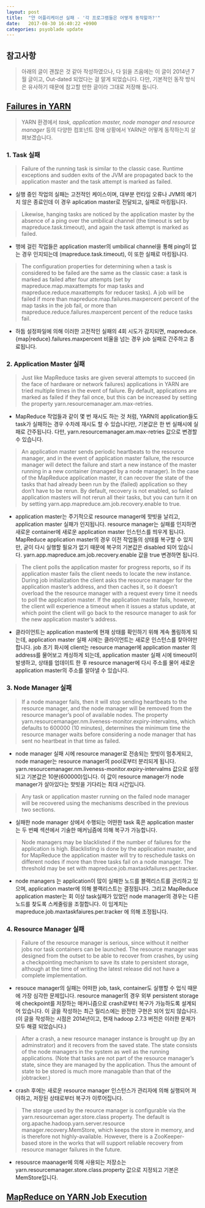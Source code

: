 ```yaml
---
layout: post
title:  "얀 어플리케이션 실패 - '각 프로그램들은 어떻게 동작할까?'"
date:   2017-08-30 16:40:22 +0900
categories: psyoblade update
---
```


## 참고사항
> 아래의 글이 괜찮은 것 같아 작성하였으나, 다 읽을 즈음에는 이 글이 2014년 7월 글이고, Out-dated 되었다는 걸 알게 되었습니다. 다만, 기본적인 동작 방식은 유사하기 때문에 참고할 만한 글이라 그대로 저장해 둡니다.



## [Failures in YARN](http://sungsoo.github.io/2014/04/07/failures-in-yarn.html)
> YARN 환경에서 *task, application master, node manager and resource manager* 등의 다양한 컴포넌트 장애 상황에서 YARN은 어떻게 동작하는지 살펴보겠습니다.

### 1. Task 실패
> Failure of the running task is similar to the classic case. Runtime exceptions and sudden exits of the JVM are propagated back to the application master and the task attempt is marked as failed.
* 실행 중인 작업의 실패는 고전적인 케이스이며, 대부분 런타임 오류나 JVM의 예기치 않은 종료인데 이 경우 aplication master로 전달되고, 실패로 마킹됩니다. 

> Likewise, hanging tasks are noticed by the application master by the absence of a ping over the umbilical channel (the timeout is set by mapreduce.task.timeout), and again the task attempt is marked as failed. 
* 행에 걸린 작업들은 application master의 umbilical channel을 통해 ping이 없는 경우 인지되는데 (mapreduce.task.timeout), 이 또한 실패로 마킹됩니다.

> The configuration properties for determining when a task is considered to be failed are the same as the classic case: a task is marked as failed after four attempts (set by mapreduce.map.maxattempts for map tasks and mapreduce.reduce.maxattempts for reducer tasks). A job will be failed if more than mapreduce.map.failures.maxpercent percent of the map tasks in the job fail, or more than mapreduce.reduce.failures.maxpercent percent of the reduce tasks fail.
* 하둡 설정파일에 의해 이러한 고전적인 실패의 4회 시도가 감지되면, mapreduce.{map|reduce}.failures.maxpercent 비율을 넘는 경우 job 실패로 간주하고 종료됩니다.


### 2. Application Master 실패
> Just like MapReduce tasks are given several attempts to succeed (in the face of hardware or network failures) applications in YARN are tried multiple times in the event of failure. By default, applications are marked as failed if they fail once, but this can be increased by setting the property yarn.resourcemanager.am.max-retries.
* MapReduce 작업들과 같이 몇 번 재시도 하는 것 처럼, YARN의 application들도 task가 실패하는 경우 수차례 재시도 할 수 있습니다만, 기본값은 한 번 실패시에 실패로 간주됩니다. 다만, yarn.resourcemanager.am.max-retries 값으로 변경할 수 있습니다.

> An application master sends periodic heartbeats to the resource manager, and in the event of application master failure, the resource manager will detect the failure and start a new instance of the master running in a new container (managed by a node manager). In the case of the MapReduce application master, it can recover the state of the tasks that had already been run by the (failed) application so they don’t have to be rerun. By default, recovery is not enabled, so failed application masters will not rerun all their tasks, but you can turn it on by setting yarn.app.mapreduce.am.job.recovery.enable to true.
* application master는 주기적으로 resource manager에 핫빗을 날리고, application master 실패가 인지됩니다. resource manager는 실패를 인지하면 새로운 container에 새로운 application master 인스턴스를 띄우게 됩니다. MapReduce application master의 경우 이전 작업들의 상태를 복구할 수 있지만, 굳이 다시 실행할 필요가 없기 때문에 복구의 기본값은 disabled 되어 있습니다. yarn.app.mapreduce.am.job.recovery.enable 값을 true 변경하면 됩니다. 

> The client polls the application master for progress reports, so if its application master fails the client needs to locate the new instance. During job initialization the client asks the resource manager for the application master’s address, and then caches it, so it doesn’t overload the the resource manager with a request every time it needs to poll the application master. If the application master fails, however, the client will experience a timeout when it issues a status update, at which point the client will go back to the resource manager to ask for the new application master’s address.
* 클라이언트는 application master에 현재 상태를 확인하기 위해 계속 폴링하게 되는데, application master 실패 시에는 클라이언트는 새로운 인스턴스를 찾아야만합니다. job 초기 화시에 client는 resource manager에 application master 의 address를 물어보고 캐싱하게 되는데, application master 실패 시에 timeout이 발생하고, 상태를 업데이트 한 후 resource manager에 다시 주소를 물어 새로운 application master의 주소를 알아낼 수 있습니다.


### 3. Node Manager 실패
> If a node manager fails, then it will stop sending heartbeats to the resource manager, and the node manager will be removed from the resource manager’s pool of available nodes. The property yarn.resourcemanager.nm.liveness-monitor.expiry-intervalms, which defaults to 600000 (10 minutes), determines the minimum time the resource manager waits before considering a node manager that has sent no heartbeat in that time as failed.
* node manager 실패 시에 resource manager로 전송되는 핫빗이 멈추게되고, node manager는 resource manager의 pool로부터 분리되게 됩니다. yarn.resourcemanager.nm.liveness-monitor.expiry-intervalms 값으로 설정되고 기본값은 10분(600000)입니다. 이 값이 resource manager가 node manager가 살아있다는 핫빗을 기다리는 최대 시간입니다.

> Any task or application master running on the failed node manager will be recovered using the mechanisms described in the previous two sections.
* 실패한 node manager 상에서 수행되는 어떤한 task 혹은 application master 는 두 번째 섹션에서 기술한 매커님즘에 의해 복구가 가능합니다.

> Node managers may be blacklisted if the number of failures for the application is high. Blacklisting is done by the application master, and for MapReduce the application master will try to reschedule tasks on different nodes if more than three tasks fail on a node manager. The threshold may be set with mapreduce.job.maxtaskfailures.per.tracker.
* node managers 는 application이 많이 실패한 노드를 블랙리스트를 관리하고 있으며, application master에 의해 블랙리스트는 결정됩니다. 그리고 MapReduce application master는 회 이상 task실패가 있었던 node manager의 경우는 다른 노드를 찾도록 스케줄링을 조절합니다. 이 임계치는 mapreduce.job.maxtaskfaiures.per.tracker 에 의해 조정됩니다.

### 4. Resource Manager 실패
> Failure of the resource manager is serious, since without it neither jobs nor task containers can be launched. The resource manager was designed from the outset to be able to recover from crashes, by using a checkpointing mechanism to save its state to persistent storage, although at the time of writing the latest release did not have a complete implementation.
* resouce manager의 실패는 어떠한 job, task, container도 실행할 수 업식 때문에 가장 심각한 문제입니다.  resource manager의 경우 외부 persistent storage에 checkpoint를 저장하는 매커니즘으로 crash로부터 복구가 가능하도록 설계되어 있습니다. 이 글을 작성하는 최근 릴리스에는 완전한 구현은 되어 있지 않습니다. (이 글을 작성하는 시점은 2014년이고, 현재 hadoop 2.7.3 버전은 이러한 문제가 모두 해결 되었습니다.)

> After a crash, a new resource manager instance is brought up (by an adminstrator) and it recovers from the saved state. The state consists of the node managers in the system as well as the running applications. (Note that tasks are not part of the resource manager’s state, since they are managed by the application. Thus the amount of state to be stored is much more managable than that of the jobtracker.)
* crash 후에는 새로운 resource manager 인스턴스가 관리자에 의해 실행되어 져야하고, 저장된 상태로부터 복구가 이루어집니다. 

> The storage used by the reource manager is configurable via the yarn.resourceman ager.store.class property. The default is org.apache.hadoop.yarn.server.resource manager.recovery.MemStore, which keeps the store in memory, and is therefore not highly-available. However, there is a ZooKeeper-based store in the works that will support reliable recovery from resource manager failures in the future.
* resousrce maanager에 의해 사용되는 저장소는 yarn.resourcemanager.store.class.property 값으로 지정되고 기본은 MemStore입니다.




## [MapReduce on YARN Job Execution](https://www.slideshare.net/martyhall/hadoop-tutorial-mapreduce-part-6-job-execution-on-yarn)

